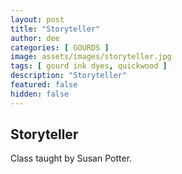 ```yaml
---
layout: post
title: "Storyteller"
author: dee
categories: [ GOURDS ]
image: assets/images/storyteller.jpg
tags: [ gourd ink dyes, quickwood ]
description: "Storyteller"
featured: false
hidden: false
---
```


## Storyteller

Class taught by Susan Potter.
